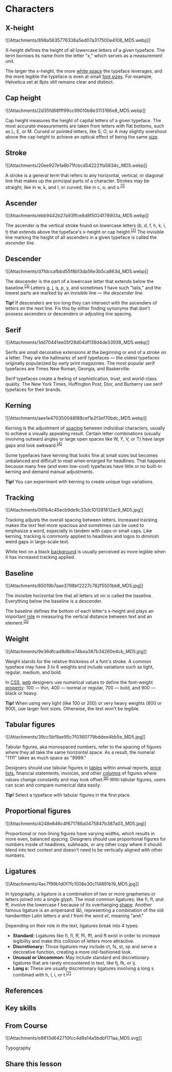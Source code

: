 # Characters
## X-height

![[Attachments/898a5635776336a5ed07a317500e4106_MD5.webp]]

X-height defines the height of all lowercase letters of a given typeface. The term borrows its name from the letter "x," which serves as a measurement unit.

The larger the x-height, the more [white space](https://app.uxcel.com/glossary/white-space) the typeface leverages, and the more legible the typeface is even at small [font sizes](https://app.uxcel.com/glossary/font-size). For example, Helvetica set at 8pts still remains clear and distinct.

## Cap height

![[Attachments/2d35fd68fff99cc99010b8e3113166e8_MD5.webp]]

Cap height measures the height of capital letters of a given typeface. The most accurate measurements are taken from letters with flat bottoms, such as L, E, or M. Curved or pointed letters, like S, O, or A may slightly overshoot above the cap height to achieve an optical effect of being the same [size](https://app.uxcel.com/glossary/size).

## Stroke

![[Attachments/20ee927e1a6b71fcbcd542221fa5834c_MD5.webp]]

A stroke is a general term that refers to any horizontal, vertical, or diagonal line that makes up the principal parts of a character. Strokes may be straight, like in w, k, and l, or curved, like in c, o, and s.<sup><a href="moz-extension://1fff0f8b-616f-485f-8cf3-32584a1a9298/#anchor-1" rel="noopener noreferrer" applinkanchor="">[1]</a></sup>

## Ascender

![[Attachments/ebb9442b27a93ffce8d8f5024f78903a_MD5.webp]]

The ascender is the vertical stroke found on lowercase letters (b, d, f, h, k, l, t) that extends above the typeface's x-height or cap height.<sup><a href="moz-extension://1fff0f8b-616f-485f-8cf3-32584a1a9298/#anchor-2" rel="noopener noreferrer" applinkanchor="">[2]</a></sup> The invisible line marking the height of all ascenders in a given typeface is called the _ascender line_.

## Descender

![[Attachments/d7fdccafbbd55f8b13da56e3b5ca863d_MD5.webp]]

The descender is the part of a lowercase letter that extends below the baseline.<sup><a href="moz-extension://1fff0f8b-616f-485f-8cf3-32584a1a9298/#anchor-3" rel="noopener noreferrer" applinkanchor="">[3]</a></sup> Letters g, j, q, p, y, and sometimes f have such "tails," and the lowest parts are marked by an invisible line — _the descender line_.

**Tip!** If descenders are too long they can intersect with the ascenders of letters on the next line. Fix this by either finding synonyms that don't possess ascenders or descenders or adjusting line spacing.

## Serif

![[Attachments/1dd70441ee05f28d04df139d4de33938_MD5.webp]]

Serifs are small decorative extensions at the beginning or end of a stroke on a letter. They are the hallmarks of serif typefaces — the oldest typefaces originally popularized by early print magazines. The most popular serif typefaces are Times New Roman, Georgia, and Baskerville.

Serif typefaces create a feeling of sophistication, trust, and world-class quality. The New York Times, Huffington Post, Dior, and Burberry use serif typefaces for their brands.

## Kerning

![[Attachments/aee1e470350048f88cef1e2f3ef70bdc_MD5.webp]]

Kerning is the adjustment of [spacing](https://app.uxcel.com/glossary/spacing) between individual characters, usually to achieve a visually appealing result. Certain letter combinations (usually involving outward angles or large open spaces like W, Y, V, or T) have large gaps and look awkward.<sup><a href="moz-extension://1fff0f8b-616f-485f-8cf3-32584a1a9298/#anchor-4" rel="noopener noreferrer" applinkanchor="">[4]</a></sup>

Some typefaces have kerning that looks fine at small sizes but becomes unbalanced and difficult to read when enlarged for headlines. That happens because many free (and even low-cost) typefaces have little or no built-in kerning and demand manual adjustments.

**Tip!** You can experiment with kerning to create unique logo variations.

## Tracking

![[Attachments/091b4c45ecb9de9c33dc101281612ac9_MD5.jpg]]

Tracking adjusts the overall spacing between letters. Increased tracking makes the text feel more spacious and sometimes can be used to emphasize a word, especially in tandem with caps or small caps. Like kerning, tracking is commonly applied to headlines and logos to diminish weird gaps in large-scale text.

White text on a black [background](https://app.uxcel.com/glossary/background) is usually perceived as more legible when it has increased tracking applied.

## Baseline

![[Attachments/85019b7aae3798bf2227c782f5501bb8_MD5.jpg]]

The invisible horizontal line that all letters sit on is called the baseline. Everything below the baseline is a descender.

The baseline defines the bottom of each letter's x-height and plays an important [role](https://app.uxcel.com/glossary/roles) in measuring the vertical distance between text and an element.<sup><a href="moz-extension://1fff0f8b-616f-485f-8cf3-32584a1a9298/#anchor-5" rel="noopener noreferrer" applinkanchor="">[5]</a></sup>

## Weight

![[Attachments/9e36dfcad8d6ce74bea387b34260e4cb_MD5.jpg]]

Weight stands for the relative thickness of a font's stroke. A common typeface may have 3 to 6 weights and include variations such as light, regular, medium, and bold.

In [CSS](https://app.uxcel.com/glossary/css), [web](https://app.uxcel.com/glossary/web) designers use numerical values to define the font-weight [property](https://app.uxcel.com/glossary/property): 100 — thin, 400 — normal or regular, 700 — bold, and 900 — black or heavy.

**Tip!** When using very light (like 100 or 200) or very heavy weights (800 or 900), use larger font sizes. Otherwise, the text won't be legible.

## Tabular figures

![[Attachments/39cc5bf9ae95c7f0360779bddee4bb5e_MD5.jpg]]

Tabular figures, aka monospaced numbers, refer to the spacing of figures where they all take the same horizontal space. As a result, the numeral "1111" takes as much space as "9999."

Designers should use tabular figures in [tables](https://app.uxcel.com/glossary/tables) within annual reports, [price](https://app.uxcel.com/glossary/price) [lists](https://app.uxcel.com/glossary/lists), financial statements, invoices, and other [columns](https://app.uxcel.com/glossary/columns) of figures where values change constantly and may look offset.<sup><a href="moz-extension://1fff0f8b-616f-485f-8cf3-32584a1a9298/#anchor-6" rel="noopener noreferrer" applinkanchor="">[6]</a></sup> With tabular figures, users can scan and compare numerical data easily.

**Tip!** Select a typeface with tabular figures in the first place.

## Proportional figures

![[Attachments/4248e846c4f671786a0475847b387a03_MD5.jpg]]

Proportional or non-lining figures have varying widths, which results in more even, balanced spacing. Designers should use proportional figures for numbers inside of headlines, subheads, or any other copy where it should blend into text context and doesn't need to be vertically aligned with other numbers.

## Ligatures

![[Attachments/4ac7f99b1d0f7fc1508e30c114891b19_MD5.jpg]]

In typography, a ligature is a combination of two or more graphemes or letters joined into a single glyph. The most common ligatures, like fi, fl, and ff, involve the lowercase f because of its overhanging [shape](https://app.uxcel.com/glossary/shapes). Another famous ligature is an ampersand (&), representing a combination of the old handwritten Latin letters _e_ and _t_ from the word _et_, meaning "and."

Depending on their role in the text, ligatures break into 4 types:

-   **Standard:** Ligatures like fi, fl, ff, ffi, ffl, and ft exist in order to increase legibility and make this collision of letters more attractive.
-   **Discretionary:** Those ligatures may include ct, fs, st, sp and serve a decorative function, creating a more old-fashioned look.
-   **Unusual or Uncommon:** May include standard and discretionary ligatures that are rarely encountered in text, like fj, fk, or ij.
-   **Long s:** These are usually discretionary ligatures involving a long s combined with h, l, i, or t.<sup><a href="moz-extension://1fff0f8b-616f-485f-8cf3-32584a1a9298/#anchor-7" rel="noopener noreferrer" applinkanchor="">[7]</a></sup>

## References

## Key skills

## From Course

![[Attachments/e8613d642710fcc4d9a14a5bdbf171aa_MD5.svg]]

Typography

## Share this lesson